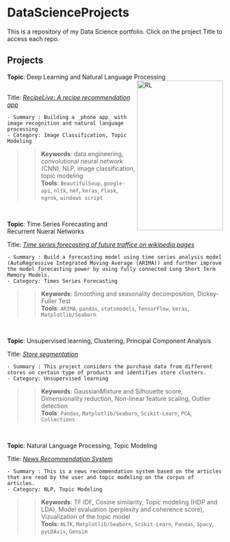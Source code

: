 # DataScienceProjects
This is a repository of my Data Science portfolio. Click on the project Title to access each repo.

## Projects

**Topic**:  Deep Learning and Natural Language Processing  
&nbsp;   &nbsp; &nbsp;   &nbsp; &nbsp;   &nbsp; <img src="https://github.com/hdev7/RecipeLive/blob/master/docs/project_demo.gif" alt="RL" title="RecipeLive App" width="200" height="350" align="right"/>

Title: [_RecipeLive: A recipe recommendation app_](https://github.com/hdev7/RecipeLive)

    - Summary : Building a _phone app_ with image recognition and natural language processing  
    - Category: Image Classification, Topic Modeling


>>**Keywords**: data engineering, convolutional neural network (CNN), NLP, image classification, topic modeling<br />
>>**Tools**: `BeautifulSoup`, `google-api`, `nltk`, `nmf`, `keras`, `Flask`, `ngrok`, `windows script`

&nbsp;   &nbsp; &nbsp;

**Topic**:  Time Series Forecasting and Recurrent Nueral Networks


Title: [_Time series forecasting of future traffice on wikipedia pages_](https://github.com/hdev7/Forecast-future-traffic-on-wikipedia-pages)

    - Summary : Build a forecasting model using time series analysis model (AutoRegressive Integrated Moving Average (ARIMA)) and further improve the model forecasting power by using fully connected Long Short Term Memory Models. 
    - Category: Times Series Forecasting

>>**Keywords**: Smoothing and seasonality decomposition, Dickey-Fuller Test<br />
>>**Tools**: `ARIMA`, `pandas`, `statsmodels`, `TensorFlow`, `keras`, `Matplotlib/Seaborn`


&nbsp;   &nbsp; &nbsp;

**Topic**:  Unsupervised learning, Clustering, Principal Component Analysis


Title: [_Store segmentation_](https://github.com/hdev7/Store-clustering)

    - Summary : This project considers the purchase data from different stores on certain type of products and identifies store clusters. 
    - Category: Unsupervised learning

>>**Keywords**: GaussianMixture and Silhouette score, Dimensionality reduction, Non-linear feature scaling, Outlier detection<br />
>>**Tools**: `Pandas`, `Matplotlib/Seaborn`, `Scikit-Learn`, `PCA`, `Collections`


&nbsp;   &nbsp; &nbsp;

**Topic**:  Natural Language Processing, Topic Modeling


Title: [_News Recommendation System_](https://github.com/hdev7/NLP---Topic-Modeling-and-Recommendation-system)

    - Summary : This is a news recommendation system based on the articles that are read by the user and topic modeling on the corpus of articles.
    - Category: NLP, Topic Modeling

>>**Keywords**: TF IDF, Cosine similarity, Topic modeling (HDP and LDA), Model evaluation (perplexity and coherence score), Vizualization of the topic model<br />
>>**Tools**: `NLTK`, `Matplotlib/Seaborn`, `Scikit-Learn`, `Pandas`, `Spacy`, `pyLDAvis`, `Gensim`


    
    
